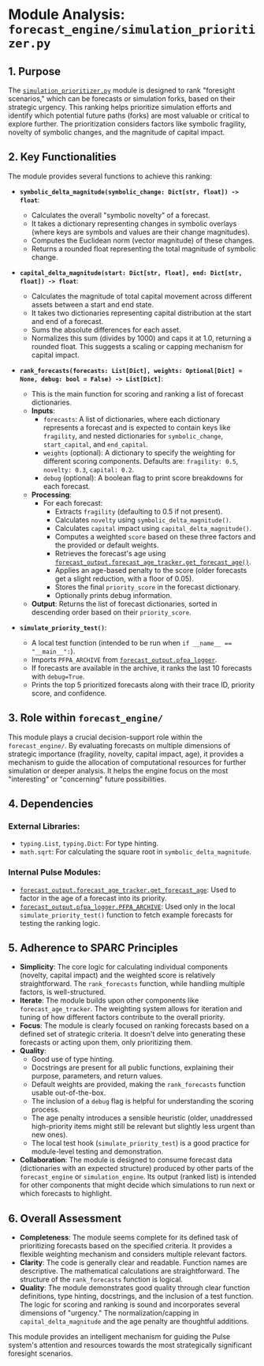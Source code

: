# Module Analysis: `forecast_engine/simulation_prioritizer.py`

## 1. Purpose

The [`simulation_prioritizer.py`](../../forecast_engine/simulation_prioritizer.py:1) module is designed to rank "foresight scenarios," which can be forecasts or simulation forks, based on their strategic urgency. This ranking helps prioritize simulation efforts and identify which potential future paths (forks) are most valuable or critical to explore further. The prioritization considers factors like symbolic fragility, novelty of symbolic changes, and the magnitude of capital impact.

## 2. Key Functionalities

The module provides several functions to achieve this ranking:

*   **`symbolic_delta_magnitude(symbolic_change: Dict[str, float]) -> float`**:
    *   Calculates the overall "symbolic novelty" of a forecast.
    *   It takes a dictionary representing changes in symbolic overlays (where keys are symbols and values are their change magnitudes).
    *   Computes the Euclidean norm (vector magnitude) of these changes.
    *   Returns a rounded float representing the total magnitude of symbolic change.

*   **`capital_delta_magnitude(start: Dict[str, float], end: Dict[str, float]) -> float`**:
    *   Calculates the magnitude of total capital movement across different assets between a start and end state.
    *   It takes two dictionaries representing capital distribution at the start and end of a forecast.
    *   Sums the absolute differences for each asset.
    *   Normalizes this sum (divides by 1000) and caps it at 1.0, returning a rounded float. This suggests a scaling or capping mechanism for capital impact.

*   **`rank_forecasts(forecasts: List[Dict], weights: Optional[Dict] = None, debug: bool = False) -> List[Dict]`**:
    *   This is the main function for scoring and ranking a list of forecast dictionaries.
    *   **Inputs**:
        *   `forecasts`: A list of dictionaries, where each dictionary represents a forecast and is expected to contain keys like `fragility`, and nested dictionaries for `symbolic_change`, `start_capital`, and `end_capital`.
        *   `weights` (optional): A dictionary to specify the weighting for different scoring components. Defaults are: `fragility: 0.5`, `novelty: 0.3`, `capital: 0.2`.
        *   `debug` (optional): A boolean flag to print score breakdowns for each forecast.
    *   **Processing**:
        *   For each forecast:
            *   Extracts `fragility` (defaulting to 0.5 if not present).
            *   Calculates `novelty` using `symbolic_delta_magnitude()`.
            *   Calculates `capital` impact using `capital_delta_magnitude()`.
            *   Computes a weighted `score` based on these three factors and the provided or default weights.
            *   Retrieves the forecast's age using [`forecast_output.forecast_age_tracker.get_forecast_age()`](../../forecast_output/forecast_age_tracker.py:0).
            *   Applies an age-based penalty to the score (older forecasts get a slight reduction, with a floor of 0.05).
            *   Stores the final `priority_score` in the forecast dictionary.
            *   Optionally prints debug information.
    *   **Output**: Returns the list of forecast dictionaries, sorted in descending order based on their `priority_score`.

*   **`simulate_priority_test()`**:
    *   A local test function (intended to be run when `if __name__ == "__main__":`).
    *   Imports `PFPA_ARCHIVE` from [`forecast_output.pfpa_logger`](../../forecast_output/pfpa_logger.py:0).
    *   If forecasts are available in the archive, it ranks the last 10 forecasts with `debug=True`.
    *   Prints the top 5 prioritized forecasts along with their trace ID, priority score, and confidence.

## 3. Role within `forecast_engine/`

This module plays a crucial decision-support role within the `forecast_engine/`. By evaluating forecasts on multiple dimensions of strategic importance (fragility, novelty, capital impact, age), it provides a mechanism to guide the allocation of computational resources for further simulation or deeper analysis. It helps the engine focus on the most "interesting" or "concerning" future possibilities.

## 4. Dependencies

### External Libraries:
*   `typing.List`, `typing.Dict`: For type hinting.
*   `math.sqrt`: For calculating the square root in `symbolic_delta_magnitude`.

### Internal Pulse Modules:
*   [`forecast_output.forecast_age_tracker.get_forecast_age`](../../forecast_output/forecast_age_tracker.py:0): Used to factor in the age of a forecast into its priority.
*   [`forecast_output.pfpa_logger.PFPA_ARCHIVE`](../../forecast_output/pfpa_logger.py:0): Used only in the local `simulate_priority_test()` function to fetch example forecasts for testing the ranking logic.

## 5. Adherence to SPARC Principles

*   **Simplicity**: The core logic for calculating individual components (novelty, capital impact) and the weighted score is relatively straightforward. The `rank_forecasts` function, while handling multiple factors, is well-structured.
*   **Iterate**: The module builds upon other components like `forecast_age_tracker`. The weighting system allows for iteration and tuning of how different factors contribute to the overall priority.
*   **Focus**: The module is clearly focused on ranking forecasts based on a defined set of strategic criteria. It doesn't delve into generating these forecasts or acting upon them, only prioritizing them.
*   **Quality**:
    *   Good use of type hinting.
    *   Docstrings are present for all public functions, explaining their purpose, parameters, and return values.
    *   Default weights are provided, making the `rank_forecasts` function usable out-of-the-box.
    *   The inclusion of a `debug` flag is helpful for understanding the scoring process.
    *   The age penalty introduces a sensible heuristic (older, unaddressed high-priority items might still be relevant but slightly less urgent than new ones).
    *   The local test hook (`simulate_priority_test`) is a good practice for module-level testing and demonstration.
*   **Collaboration**: The module is designed to consume forecast data (dictionaries with an expected structure) produced by other parts of the `forecast_engine` or `simulation_engine`. Its output (ranked list) is intended for other components that might decide which simulations to run next or which forecasts to highlight.

## 6. Overall Assessment

*   **Completeness**: The module seems complete for its defined task of prioritizing forecasts based on the specified criteria. It provides a flexible weighting mechanism and considers multiple relevant factors.
*   **Clarity**: The code is generally clear and readable. Function names are descriptive. The mathematical calculations are straightforward. The structure of the `rank_forecasts` function is logical.
*   **Quality**: The module demonstrates good quality through clear function definitions, type hinting, docstrings, and the inclusion of a test function. The logic for scoring and ranking is sound and incorporates several dimensions of "urgency." The normalization/capping in `capital_delta_magnitude` and the age penalty are thoughtful additions.

This module provides an intelligent mechanism for guiding the Pulse system's attention and resources towards the most strategically significant foresight scenarios.